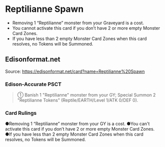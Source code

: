 # Reptilianne Spawn

*   Removing 1 “Reptilianne” monster from your Graveyard is a cost.
*   You cannot activate this card if you don’t have 2 or more empty Monster Card Zones.
*   If you have less than 2 empty Monster Card Zones when this card resolves, no Tokens will be Summoned.

## Edisonformat.net

Source: https://edisonformat.net/card?name=Reptilianne%20Spawn

### Edison-Accurate PSCT

> ① Banish 1 "Reptilianne" monster from your GY; Special Summon 2 "Reptilianne Tokens" (Reptile/EARTH/Level 1/ATK 0/DEF 0).

### Card Rulings

●Removing 1 “Reptilianne” monster from your GY is a cost.
●You can't activate this card if you don’t have 2 or more empty Monster Card Zones.
●If you have less than 2 empty Monster Card Zones when this card resolves, no Tokens will be Summoned.
            